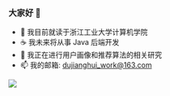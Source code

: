 ### 大家好 👋

- 🔭 我目前就读于浙江工业大学计算机学院
- ☕️ 我未来将从事 Java 后端开发
- 🌱 我正在进行用户画像和推荐算法的相关研究
- 📫 我的邮箱: dujianghui_work@163.com

![]([https://cdn.jsdelivr.net/gh/hihihiman/hihihiman/github-contribution-grid-snake.svg](https://cdn.jsdelivr.net/gh/hihihiman/hihihiman@output/github-contribution-grid-snake.svg))

<!--
**hihihiman/hihihiman** is a ✨ _special_ ✨ repository because its `README.md` (this file) appears on your GitHub profile.

Here are some ideas to get you started:

- 🔭 I’m currently working on ...
- 🌱 I’m currently learning ...
- 👯 I’m looking to collaborate on ...
- 🤔 I’m looking for help with ...
- 💬 Ask me about ...
- 📫 How to reach me: ...
- 😄 Pronouns: ...
- ⚡ Fun fact: ...
-->
